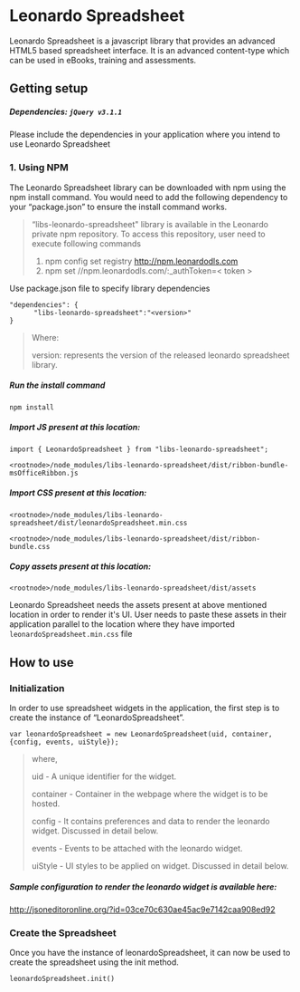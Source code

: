 # Leonardo Spreadsheet

Leonardo Spreadsheet is a javascript library that provides an advanced HTML5 based spreadsheet interface. It is an advanced content-type which can be used in eBooks, training and assessments.

## Getting setup

##### Dependencies: ``jQuery v3.1.1``
Please include the dependencies in your application where you intend to use Leonardo Spreadsheet

### 1. Using NPM
The Leonardo Spreadsheet library can be downloaded with npm using the npm install command. You would need to add the following dependency to your “package.json” to ensure the install command works. 

>“libs-leonardo-spreadsheet" library is available in the Leonardo private npm repository. To access this repository, user need to execute following commands
> 1. npm config set registry http://npm.leonardodls.com
> 2. npm set //npm.leonardodls.com/:_authToken=< token >


Use package.json file to specify library dependencies

```
"dependencies": {
      "libs-leonardo-spreadsheet":"<version>"
}
```

>Where:
>
>version: represents the version of the released leonardo spreadsheet library.

##### Run the install command
```
npm install
```

##### Import JS present at this location:
```
import { LeonardoSpreadsheet } from "libs-leonardo-spreadsheet";
```
```
<rootnode>/node_modules/libs-leonardo-spreadsheet/dist/ribbon-bundle-msOfficeRibbon.js
```

##### Import CSS present at this location:
 ```
 <rootnode>/node_modules/libs-leonardo-spreadsheet/dist/leonardoSpreadsheet.min.css
 ```
```
<rootnode>/node_modules/libs-leonardo-spreadsheet/dist/ribbon-bundle.css
```

##### Copy assets present at this location:
```
<rootnode>/node_modules/libs-leonardo-spreadsheet/dist/assets
```

Leonardo Spreadsheet needs the assets present at above mentioned location in order to render it's UI. User needs to paste these assets in their application parallel to the location where they have imported ```leonardoSpreadsheet.min.css``` file

## How to use


### Initialization

In order to use spreadsheet widgets in the application, the first step is to create the instance of “LeonardoSpreadsheet”.

```
var leonardoSpreadsheet = new LeonardoSpreadsheet(uid, container, {config, events, uiStyle});
```

>where,
>
>uid - A unique identifier for the widget.
>
>container - Container in the webpage where the widget is to be hosted.
>
>config - It contains preferences and data to render the leonardo widget. Discussed in detail below.
>
>events - Events to be attached with the leonardo widget.
>
>uiStyle - UI styles to be applied on widget. Discussed in detail below.

##### Sample configuration to render the leonardo widget is available here:

<http://jsoneditoronline.org/?id=03ce70c630ae45ac9e7142caa908ed92>

### Create the Spreadsheet
Once you have the instance of leonardoSpreadsheet, it can now be used to create the spreadsheet using the init method.

```leonardoSpreadsheet.init()```